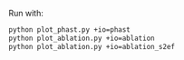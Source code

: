 Run with:

```bash
python plot_phast.py +io=phast
python plot_ablation.py +io=ablation
python plot_ablation.py +io=ablation_s2ef
```
